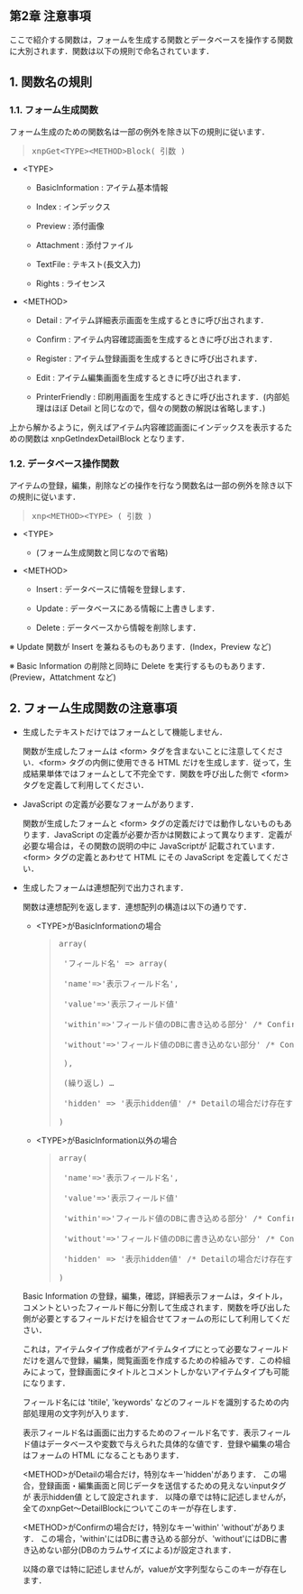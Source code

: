 <body>

 <div id="page">

 <div xmlns="http://www.w3.org/1999/xhtml" class="navheader">

 </div>

 <div xmlns="http://www.w3.org/1999/xhtml" class="chapter" lang="ja" id="notice" xml:lang="ja">

 <div xmlns="" class="titlepage">

 <div>

 <div>

 <h2 xmlns="http://www.w3.org/1999/xhtml" class="title"><a id="notice"></a>第2章 注意事項</h2>

 </div>

 </div>

 </div>

 <p>ここで紹介する関数は，フォームを生成する関数とデータベースを操作する関数に大別されます．関数は以下の規則で命名されています．</p>

 <div class="section" lang="ja" xml:lang="ja">

 <div xmlns="" class="titlepage">

 <div>

 <div>

 <h2 xmlns="http://www.w3.org/1999/xhtml" class="title" style="clear: both"><a id="notice-funcname"></a>1. 関数名の規則</h2>

 </div>

 </div>

 </div>

 <div class="section" lang="ja" xml:lang="ja">

 <div xmlns="" class="titlepage">

 <div>

 <div>

 <h3 xmlns="http://www.w3.org/1999/xhtml" class="title"><a id="notice-funcname-form"></a>1.1. フォーム生成関数</h3>

 </div>

 </div>

 </div>

 <p>フォーム生成のための関数名は一部の例外を除き以下の規則に従います．</p>

 <div class="blockquote">

 <blockquote class="blockquote">

 <pre class="programlisting">xnpGet&lt;TYPE&gt;&lt;METHOD&gt;Block( 引数 )</pre>

 </blockquote>

 </div>

 <div class="itemizedlist">

 <ul type="disc">

 <li>

 <p>&lt;TYPE&gt;</p>

 <div class="itemizedlist">

 <ul type="circle">

 <li>

 <p>BasicInformation : アイテム基本情報</p>

 </li>

 <li>

 <p>Index : インデックス</p>

 </li>

 <li>

 <p>Preview : 添付画像</p>

 </li>

 <li>

 <p>Attachment : 添付ファイル</p>

 </li>

 <li>

 <p>TextFile : テキスト(長文入力)</p>

 </li>

 <li>

 <p>Rights : ライセンス</p>

 </li>

 </ul>

 </div>

 </li>

 <li>

 <p>&lt;METHOD&gt;</p>

 <div class="itemizedlist">

 <ul type="circle">

 <li>

 <p>Detail : アイテム詳細表示画面を生成するときに呼び出されます．</p>

 </li>

 <li>

 <p>Confirm : アイテム内容確認画面を生成するときに呼び出されます．</p>

 </li>

 <li>

 <p>Register : アイテム登録画面を生成するときに呼び出されます．</p>

 </li>

 <li>

 <p>Edit : アイテム編集画面を生成するときに呼び出されます．</p>

 </li>

 <li>

 <p>PrinterFriendly : 印刷用画面を生成するときに呼び出されます．(内部処理はほぼ Detail と同じなので，個々の関数の解説は省略します．)</p>

 </li>

 </ul>

 </div>

 </li>

 </ul>

 </div>

 <p>上から解かるように，例えばアイテム内容確認画面にインデックスを表示するための関数は xnpGetIndexDetailBlock となります．</p>

 </div>

 <div class="section" lang="ja" xml:lang="ja">

 <div xmlns="" class="titlepage">

 <div>

 <div>

 <h3 xmlns="http://www.w3.org/1999/xhtml" class="title"><a id="notice-funcname-db"></a>1.2. データベース操作関数</h3>

 </div>

 </div>

 </div>

 <p>アイテムの登録，編集，削除などの操作を行なう関数名は一部の例外を除き以下の規則に従います．</p>

 <div class="blockquote">

 <blockquote class="blockquote">

 <pre class="programlisting">xnp&lt;METHOD&gt;&lt;TYPE&gt; ( 引数 )</pre>

 </blockquote>

 </div>

 <div class="itemizedlist">

 <ul type="disc">

 <li>

 <p>&lt;TYPE&gt;</p>

 <div class="itemizedlist">

 <ul type="circle">

 <li>

 <p>(フォーム生成関数と同じなので省略)</p>

 </li>

 </ul>

 </div>

 </li>

 <li>

 <p>&lt;METHOD&gt;</p>

 <div class="itemizedlist">

 <ul type="circle">

 <li>

 <p>Insert : データベースに情報を登録します．</p>

 </li>

 <li>

 <p>Update : データベースにある情報に上書きします．</p>

 </li>

 <li>

 <p>Delete : データベースから情報を削除します．</p>

 </li>

 </ul>

 </div>

 </li>

 </ul>

 </div>

 <p>※ Update 関数が Insert を兼ねるものもあります．(Index，Preview など)</p>

 <p>※ Basic Information の削除と同時に Delete を実行するものもあります．(Preview，Attatchment など)</p>

 </div>

 </div>

 <div class="section" lang="ja" xml:lang="ja">

 <div xmlns="" class="titlepage">

 <div>

 <div>

 <h2 xmlns="http://www.w3.org/1999/xhtml" class="title" style="clear: both"><a id="notice-form"></a>2. フォーム生成関数の注意事項</h2>

 </div>

 </div>

 </div>

 <div class="itemizedlist">

 <ul type="disc">

 <li>

 <p>生成したテキストだけではフォームとして機能しません．</p>

 <p>関数が生成したフォームは &lt;form&gt; タグを含まないことに注意してください．&lt;form&gt; タグの内側に使用できる HTML だけを生成します．従って，生成結果単体ではフォームとして不完全です．関数を呼び出した側で &lt;form&gt; タグを定義して利用してください．</p>

 </li>

 <li>

 <p>JavaScript の定義が必要なフォームがあります．</p>

 <p>関数が生成したフォームと &lt;form&gt; タグの定義だけでは動作しないものもあります．JavaScript の定義が必要か否かは関数によって異なります．定義が必要な場合は，その関数の説明の中に JavaScriptが 記載されています． &lt;form&gt; タグの定義とあわせて HTML にその JavaScript を定義してください．</p>

 </li>

 <li>

 <p>生成したフォームは連想配列で出力されます．</p>

 <p>関数は連想配列を返します．連想配列の構造は以下の通りです．</p>

 <div class="itemizedlist">

 <ul type="circle">

 <li>

 <p>&lt;TYPE&gt;がBasicInformationの場合</p>

 <div class="blockquote">

 <blockquote class="blockquote">

 <pre class="programlisting">array(

 'フィールド名' =&gt; array(

 'name'=&gt;'表示フィールド名',

 'value'=&gt;'表示フィールド値'

 'within'=&gt;'フィールド値のDBに書き込める部分' /* Confirmの場合だけ存在する */

 'without'=&gt;'フィールド値のDBに書き込めない部分' /* Confirmの場合だけ存在する */

 ),

 (繰り返し) …

 'hidden' =&gt; '表示hidden値' /* Detailの場合だけ存在する */

)</pre>

 </blockquote>

 </div>

 </li>

 <li>

 <p>&lt;TYPE&gt;がBasicInformation以外の場合</p>

 <div class="blockquote">

 <blockquote class="blockquote">

 <pre class="programlisting">array(

 'name'=&gt;'表示フィールド名',

 'value'=&gt;'表示フィールド値'

 'within'=&gt;'フィールド値のDBに書き込める部分' /* Confirmの場合だけ存在する */

 'without'=&gt;'フィールド値のDBに書き込めない部分' /* Confirmの場合だけ存在する */

 'hidden' =&gt; '表示hidden値' /* Detailの場合だけ存在する */

)</pre>

 </blockquote>

 </div>

 </li>

 </ul>

 </div>

 <p>Basic Information の登録，編集，確認，詳細表示フォームは，タイトル，コメントといったフィールド毎に分割して生成されます．関数を呼び出した側が必要とするフィールドだけを組合せてフォームの形にして利用してください．</p>

 <p>これは，アイテムタイプ作成者がアイテムタイプにとって必要なフィールドだけを選んで登録，編集，閲覧画面を作成するための枠組みです．この枠組みによって，登録画面にタイトルとコメントしかないアイテムタイプも可能になります．</p>

 <p>フィールド名には 'titile', 'keywords' などのフィールドを識別するための内部処理用の文字列が入ります．</p>

 <p>表示フィールド名は画面に出力するためのフィールド名です．表示フィールド値はデータベースや変数で与えられた具体的な値です．登録や編集の場合はフォームの HTML になることもあります．</p>

 <p>&lt;METHOD&gt;がDetailの場合だけ，特別なキー'hidden'があります． この場合，登録画面・編集画面と同じデータを送信するための見えないinputタグが 表示hidden値 として設定されます． 以降の章では特に記述しませんが，全てのxnpGet〜DetailBlockについてこのキーが存在します． </p>

 <p>&lt;METHOD&gt;がConfirmの場合だけ，特別なキー'within' 'without'があります． この場合，'within'にはDBに書き込める部分が、'without'にはDBに書き込めない部分(DBのカラムサイズによる)が設定されます．

 以降の章では特に記述しませんが，valueが文字列型ならこのキーが存在します． </p>

 </li>

 </ul>

 </div>

 </div>

 </div>

 <div xmlns="http://www.w3.org/1999/xhtml" class="navfooter">



 </body>


